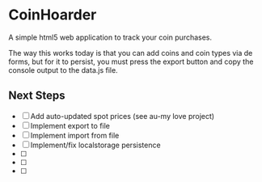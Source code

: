 # CoinHoarder

A simple html5 web application to track your coin purchases.

The way this works today is that you can add coins and coin types via de forms, but for it to persist, you must press the export button and copy the console output to the data.js file.

## Next Steps
- [ ] Add auto-updated spot prices (see au-my love project)
- [ ] Implement export to file
- [ ] Implement import from file
- [ ] Implement/fix localstorage persistence
- [ ] 
- [ ] 
- [ ] 
